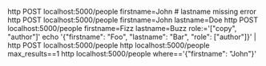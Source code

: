 http POST localhost:5000/people firstname=John # lastname missing error
http POST localhost:5000/people firstname=John lastname=Doe
http POST localhost:5000/people firstname=Fizz lastname=Buzz role:='["copy", "author"]'
echo '{"firstname": "Foo", "lastname": "Bar", "role": ["author"]}' | http POST localhost:5000/people
http localhost:5000/people max_results==1
http localhost:5000/people where=='{"firstname": "John"}'
